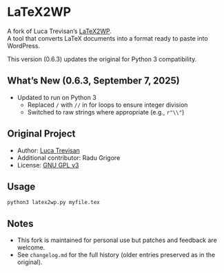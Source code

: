 # LaTeX2WP

A fork of Luca Trevisan’s [LaTeX2WP](https://lucatrevisan.wordpress.com/latex-to-wordpress/).  
A tool that converts LaTeX documents into a format ready to paste into WordPress.

This version (0.6.3) updates the original for Python 3 compatibility.

## What’s New (0.6.3, September 7, 2025)

- Updated to run on Python 3
  - Replaced `/` with `//` in for loops to ensure integer division
  - Switched to raw strings where appropriate (e.g., `r"\\"`)

## Original Project

- Author: [Luca Trevisan](https://lucatrevisan.github.io/)
- Additional contributor: Radu Grigore
- License: [GNU GPL v3](https://www.gnu.org/licenses/gpl-3.0.html)

## Usage

`python3 latex2wp.py myfile.tex`

## Notes

- This fork is maintained for personal use but patches and feedback are welcome.
- See `changelog.md` for the full history (older entries preserved as in the original).
